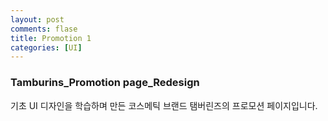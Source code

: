 ```yaml
---
layout: post
comments: flase
title: Promotion 1
categories: [UI]
---
```


### Tamburins_Promotion page_Redesign

[](../_img/01.jpg)
기초 UI 디자인을 학습하며 만든 코스메틱 브랜드 탬버린즈의 프로모션 페이지입니다.
